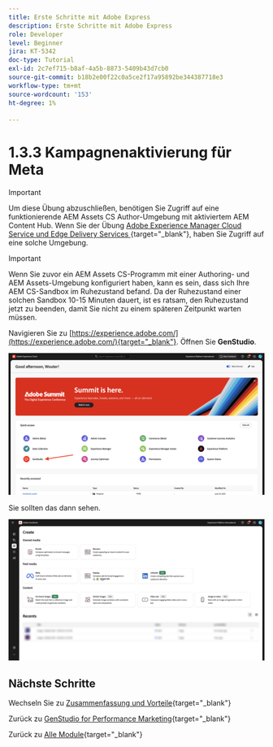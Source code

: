 ```yaml
---
title: Erste Schritte mit Adobe Express
description: Erste Schritte mit Adobe Express
role: Developer
level: Beginner
jira: KT-5342
doc-type: Tutorial
exl-id: 2c7ef715-b8af-4a5b-8873-5409b43d7cb0
source-git-commit: b18b2e00f22c0a5ce2f17a95892be344387718e3
workflow-type: tm+mt
source-wordcount: '153'
ht-degree: 1%

---
```


# 1.3.3 Kampagnenaktivierung für Meta

>[!IMPORTANT]
>
>Um diese Übung abzuschließen, benötigen Sie Zugriff auf eine funktionierende AEM Assets CS Author-Umgebung mit aktiviertem AEM Content Hub. Wenn Sie der Übung [Adobe Experience Manager Cloud Service und Edge Delivery Services ](./../../../modules/asset-mgmt/module2.1/aemcs.md){target="_blank"}, haben Sie Zugriff auf eine solche Umgebung.

>[!IMPORTANT]
>
>Wenn Sie zuvor ein AEM Assets CS-Programm mit einer Authoring- und AEM Assets-Umgebung konfiguriert haben, kann es sein, dass sich Ihre AEM CS-Sandbox im Ruhezustand befand. Da der Ruhezustand einer solchen Sandbox 10-15 Minuten dauert, ist es ratsam, den Ruhezustand jetzt zu beenden, damit Sie nicht zu einem späteren Zeitpunkt warten müssen.

Navigieren Sie zu [https://experience.adobe.com/](https://experience.adobe.com/){target="_blank"}. Öffnen Sie **GenStudio**.

![GSPeM](./images/gspem1.png)

Sie sollten das dann sehen.

![GSPeM](./images/gspem2.png)


## Nächste Schritte

Wechseln Sie zu [Zusammenfassung und Vorteile](./summary.md){target="_blank"}

Zurück zu [GenStudio for Performance Marketing](./genstudio.md){target="_blank"}

Zurück zu [Alle Module](./../../../overview.md){target="_blank"}
